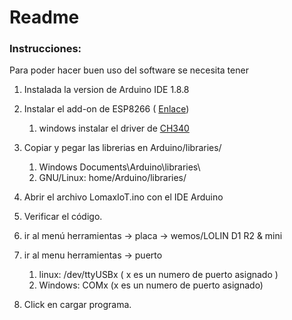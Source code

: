# Readme 

### **Instrucciones:**

Para poder hacer buen uso del software se necesita tener 

1. Instalada la version de Arduino IDE 1.8.8

2. Instalar el add-on de ESP8266 ( [Enlace]())

   1. windows instalar el driver de [CH340](https://wiki.wemos.cc/downloads)

3. Copiar y pegar las librerias en Arduino/libraries/ 

   1. Windows Documents\Arduino\libraries\
   2. GNU/Linux: home/Arduino/libraries/

4. Abrir el archivo LomaxIoT.ino con el IDE Arduino

5. Verificar el código.

6. ir al menú herramientas -> placa -> wemos/LOLIN D1 R2 & mini

7. ir al menu herramientas -> puerto

   1. linux: /dev/ttyUSBx ( x es un numero de puerto asignado )
   2. Windows: COMx (x es un numero de puerto asignado)

8. Click en cargar programa. 

   